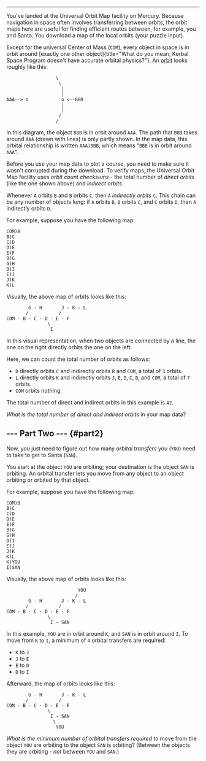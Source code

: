 --------------------------------------

You\'ve landed at the Universal Orbit Map facility on Mercury. Because
navigation in space often involves transferring between orbits, the
orbit maps here are useful for finding efficient routes between, for
example, you and Santa. You download a map of the local orbits (your
puzzle input).

Except for the universal Center of Mass (`COM`), every object in space
is in orbit around [exactly one other
object]{title="What do you mean, Kerbal Space Program doesn't have accurate orbital physics?"}.
An [orbit](https://en.wikipedia.org/wiki/Orbit) looks roughly like this:

                      \
                       \
                        |
                        |
    AAA--> o            o <--BBB
                        |
                        |
                       /
                      /

In this diagram, the object `BBB` is in orbit around `AAA`. The path
that `BBB` takes around `AAA` (drawn with lines) is only partly shown.
In the map data, this orbital relationship is written `AAA)BBB`, which
means \"`BBB` is in orbit around `AAA`\".

Before you use your map data to plot a course, you need to make sure it
wasn\'t corrupted during the download. To verify maps, the Universal
Orbit Map facility uses *orbit count checksums* - the total number of
*direct orbits* (like the one shown above) and *indirect orbits*.

Whenever `A` orbits `B` and `B` orbits `C`, then `A` *indirectly orbits*
`C`. This chain can be any number of objects long: if `A` orbits `B`,
`B` orbits `C`, and `C` orbits `D`, then `A` indirectly orbits `D`.

For example, suppose you have the following map:

    COM)B
    B)C
    C)D
    D)E
    E)F
    B)G
    G)H
    D)I
    E)J
    J)K
    K)L

Visually, the above map of orbits looks like this:

            G - H       J - K - L
           /           /
    COM - B - C - D - E - F
                   \
                    I

In this visual representation, when two objects are connected by a line,
the one on the right directly orbits the one on the left.

Here, we can count the total number of orbits as follows:

-   `D` directly orbits `C` and indirectly orbits `B` and `COM`, a total
    of `3` orbits.
-   `L` directly orbits `K` and indirectly orbits `J`, `E`, `D`, `C`,
    `B`, and `COM`, a total of `7` orbits.
-   `COM` orbits nothing.

The total number of direct and indirect orbits in this example is `42`.

*What is the total number of direct and indirect orbits* in your map
data?


\-\-- Part Two \-\-- {#part2}
--------------------

Now, you just need to figure out how many *orbital transfers* you
(`YOU`) need to take to get to Santa (`SAN`).

You start at the object `YOU` are orbiting; your destination is the
object `SAN` is orbiting. An orbital transfer lets you move from any
object to an object orbiting or orbited by that object.

For example, suppose you have the following map:

    COM)B
    B)C
    C)D
    D)E
    E)F
    B)G
    G)H
    D)I
    E)J
    J)K
    K)L
    K)YOU
    I)SAN

Visually, the above map of orbits looks like this:

                              YOU
                             /
            G - H       J - K - L
           /           /
    COM - B - C - D - E - F
                   \
                    I - SAN

In this example, `YOU` are in orbit around `K`, and `SAN` is in orbit
around `I`. To move from `K` to `I`, a minimum of `4` orbital transfers
are required:

-   `K` to `J`
-   `J` to `E`
-   `E` to `D`
-   `D` to `I`

Afterward, the map of orbits looks like this:

            G - H       J - K - L
           /           /
    COM - B - C - D - E - F
                   \
                    I - SAN
                     \
                      YOU

*What is the minimum number of orbital transfers required* to move from
the object `YOU` are orbiting to the object `SAN` is orbiting? (Between
the objects they are orbiting - *not* between `YOU` and `SAN`.)
